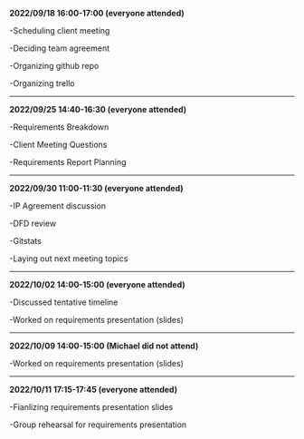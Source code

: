**2022/09/18	16:00-17:00 (everyone attended)**

  -Scheduling client meeting
  
  -Deciding team agreement
  
  -Organizing github repo
  
  -Organizing trello
  
  ---

**2022/09/25	14:40-16:30 (everyone attended)**

  -Requirements Breakdown
  
  -Client Meeting Questions
  
  -Requirements Report Planning
  
  ---
  
**2022/09/30  11:00-11:30  (everyone attended)**

  -IP Agreement discussion
  
  -DFD review
  
  -Gitstats
  
  -Laying out next meeting topics
  
  ---
  
 **2022/10/02  14:00-15:00  (everyone attended)**
 
 -Discussed tentative timeline
 
 -Worked on requirements presentation (slides)
 
 ---
 
**2022/10/09	14:00-15:00 (Michael did not attend)**

-Worked on requirements presentation (slides)


 ---

 **2022/10/11  17:15-17:45  (everyone attended)**

 -Fianlizing requirements presentation slides

 -Group rehearsal for requirements presentation

